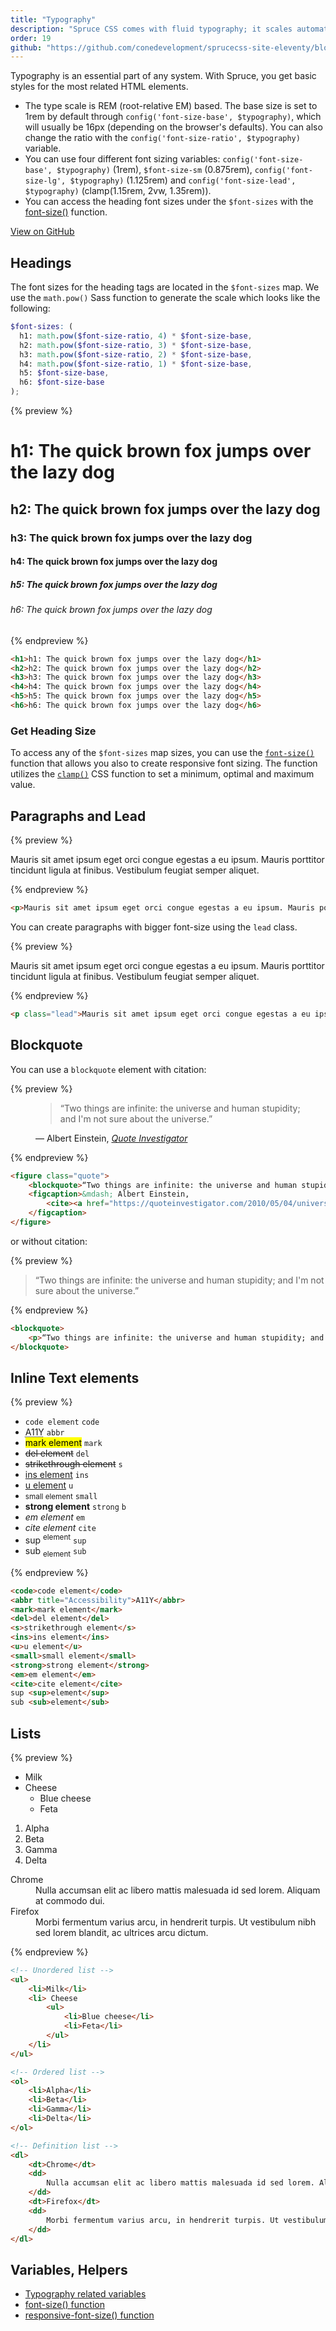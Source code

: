 ```yaml
---
title: "Typography"
description: "Spruce CSS comes with fluid typography; it scales automatically depending on the viewport."
order: 19
github: "https://github.com/conedevelopment/sprucecss-site-eleventy/blob/main/src/docs/elements/typography.md"
---
```


<p class="lead">Typography is an essential part of any system. With Spruce, you get basic styles for the most related HTML elements.</p>

- The type scale is REM (root-relative EM) based. The base size is set to 1rem by default through `config('font-size-base', $typography)`, which will usually be 16px (depending on the browser's defaults). You can also change the ratio with the `config('font-size-ratio', $typography)` variable.
- You can use four different font sizing variables: `config('font-size-base', $typography)` (1rem), `$font-size-sm` (0.875rem), `config('font-size-lg', $typography)` (1.125rem) and `config('font-size-lead', $typography)` (clamp(1.15rem, 2vw, 1.35rem)).
- You can access the heading font sizes under the `$font-sizes` with the [font-size()](/docs/sass/functions#font-size) function.

[View on GitHub](https://github.com/conedevelopment/sprucecss/blob/main/scss/config/_typography.scss)

## Headings

The font sizes for the heading tags are located in the `$font-sizes` map. We use the `math.pow()` Sass function to generate the scale which looks like the following:

```scss
$font-sizes: (
  h1: math.pow($font-size-ratio, 4) * $font-size-base,
  h2: math.pow($font-size-ratio, 3) * $font-size-base,
  h3: math.pow($font-size-ratio, 2) * $font-size-base,
  h4: math.pow($font-size-ratio, 1) * $font-size-base,
  h5: $font-size-base,
  h6: $font-size-base
);
```

{% preview %}
<h1 class="preview-heading">h1: The quick brown fox jumps over the lazy dog</h1>
<h2 class="preview-heading">h2: The quick brown fox jumps over the lazy dog</h2>
<h3 class="preview-heading">h3: The quick brown fox jumps over the lazy dog</h3>
<h4 class="preview-heading">h4: The quick brown fox jumps over the lazy dog</h4>
<h5 class="preview-heading">h5: The quick brown fox jumps over the lazy dog</h5>
<h6 class="preview-heading">h6: The quick brown fox jumps over the lazy dog</h6>
{% endpreview %}

```html
<h1>h1: The quick brown fox jumps over the lazy dog</h1>
<h2>h2: The quick brown fox jumps over the lazy dog</h2>
<h3>h3: The quick brown fox jumps over the lazy dog</h3>
<h4>h4: The quick brown fox jumps over the lazy dog</h4>
<h5>h5: The quick brown fox jumps over the lazy dog</h5>
<h6>h6: The quick brown fox jumps over the lazy dog</h6>
```

### Get Heading Size

To access any of the `$font-sizes` map sizes, you can use the <code><a href="/docs/sass/functions#font-size">font-size()</a></code> function that allows you also to create responsive font sizing. The function utilizes the <code><a href="https://developer.mozilla.org/en-US/docs/Web/CSS/clamp">clamp()</a></code> CSS function to set a minimum, optimal and maximum value.

## Paragraphs and Lead

{% preview %}
<p>Mauris sit amet ipsum eget orci congue egestas a eu ipsum. Mauris porttitor tincidunt ligula at finibus. Vestibulum feugiat semper aliquet.</p>
{% endpreview %}

```html
<p>Mauris sit amet ipsum eget orci congue egestas a eu ipsum. Mauris porttitor tincidunt ligula at finibus. Vestibulum feugiat semper aliquet.</p>
```

You can create paragraphs with bigger font-size using the `lead` class.

{% preview %}
<p class="lead">Mauris sit amet ipsum eget orci congue egestas a eu ipsum. Mauris porttitor tincidunt ligula at finibus. Vestibulum feugiat semper aliquet.</p>
{% endpreview %}

```html
<p class="lead">Mauris sit amet ipsum eget orci congue egestas a eu ipsum. Mauris porttitor tincidunt ligula at finibus. Vestibulum feugiat semper aliquet.</p>
```

## Blockquote

You can use a `blockquote` element with citation:

{% preview %}
<figure class="quote">
    <blockquote>“Two things are infinite: the universe and human stupidity; and I'm not sure about the universe.”</blockquote>
    <figcaption>
        &mdash; Albert Einstein, <cite><a href="https://quoteinvestigator.com/2010/05/04/universe-einstein/">Quote Investigator</a></cite>
    </figcaption>
</figure>
{% endpreview %}

```html
<figure class="quote">
    <blockquote>“Two things are infinite: the universe and human stupidity; and I'm not sure about the universe.”</blockquote>
    <figcaption>&mdash; Albert Einstein,
        <cite><a href="https://quoteinvestigator.com/2010/05/04/universe-einstein/">Quote Investigator</a></cite>
    </figcaption>
</figure>
```

or without citation:

{% preview %}
<blockquote>
    <p>“Two things are infinite: the universe and human stupidity; and I'm not sure about the universe.”</p>
</blockquote>
{% endpreview %}

```html
<blockquote>
    <p>“Two things are infinite: the universe and human stupidity; and I'm not sure about the universe.”</p>
</blockquote>
```

## Inline Text elements

{% preview %}
<ul class="inline-text-element-list">
    <li><code>code element</code> <code>code</code></li>
    <li><abbr title="Accessibility">A11Y</abbr> <code>abbr</code></li>
    <li><mark>mark element</mark> <code>mark</code></li>
    <li><del>del element</del> <code>del</code></li>
    <li><s>strikethrough element</s> <code>s</code></li>
    <li><ins>ins element</ins> <code>ins</code></li>
    <li><u>u element</u> <code>u</code></li>
    <li><small>small element</small> <code>small</code></li>
    <li><strong>strong element</strong> <code>strong</code> <code>b</code></li>
    <li><em>em element</em> <code>em</code></li>
    <li><cite>cite element</cite> <code>cite</code></li>
    <li>sup <sup>element</sup> <code>sup</code></li>
    <li>sub <sub>element</sub> <code>sub</code></li>
</ul>
{% endpreview %}

```html
<code>code element</code>
<abbr title="Accessibility">A11Y</abbr>
<mark>mark element</mark>
<del>del element</del>
<s>strikethrough element</s>
<ins>ins element</ins>
<u>u element</u>
<small>small element</small>
<strong>strong element</strong>
<em>em element</em>
<cite>cite element</cite>
sup <sup>element</sup>
sub <sub>element</sub>
```

## Lists

{% preview %}
<ul>
    <li>Milk</li>
    <li>Cheese
        <ul>
            <li>Blue cheese</li>
            <li>Feta</li>
        </ul>
    </li>
</ul>

<ol>
    <li>Alpha</li>
    <li>Beta</li>
    <li>Gamma</li>
    <li>Delta</li>
</ol>

<dl>
    <dt>Chrome</dt>
    <dd>
        Nulla accumsan elit ac libero mattis malesuada id sed lorem. Aliquam at commodo dui.
    </dd>
    <dt>Firefox</dt>
    <dd>
        Morbi fermentum varius arcu, in hendrerit turpis. Ut vestibulum nibh sed lorem blandit, ac ultrices arcu dictum.
    </dd>
</dl>
{% endpreview %}

```html
<!-- Unordered list -->
<ul>
    <li>Milk</li>
    <li> Cheese
        <ul>
            <li>Blue cheese</li>
            <li>Feta</li>
        </ul>
    </li>
</ul>

<!-- Ordered list -->
<ol>
    <li>Alpha</li>
    <li>Beta</li>
    <li>Gamma</li>
    <li>Delta</li>
</ol>

<!-- Definition list -->
<dl>
    <dt>Chrome</dt>
    <dd>
        Nulla accumsan elit ac libero mattis malesuada id sed lorem. Aliquam at commodo dui.
    </dd>
    <dt>Firefox</dt>
    <dd>
        Morbi fermentum varius arcu, in hendrerit turpis. Ut vestibulum nibh sed lorem blandit, ac ultrices arcu dictum.
    </dd>
</dl>

```

## Variables, Helpers

- [Typography related variables](/docs/sass/variables/#typography)
- [font-size() function](/docs/sass/functions/#font-size)
- [responsive-font-size() function](/docs/sass/functions/#responsive-font-size)
